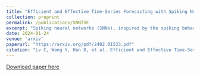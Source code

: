 ```yaml
---
title: "Efficient and Effective Time-Series Forecasting with Spiking Neural Networks"
collection: preprint
permalink: /publications/SNNTSF
excerpt: "Spiking neural networks (SNNs), inspired by the spiking behavior of biological neurons, provide a unique pathway for capturing the intricacies of temporal data. However, applying SNNs to time-series forecasting is challenging due to difficulties in effective temporal alignment, complexities in encoding processes, and the absence of standardized guidelines for model selection. In this paper, we propose a framework for SNNs in time-series forecasting tasks, leveraging the efficiency of spiking neurons in processing temporal information. Through a series of experiments, we demonstrate that our proposed SNN-based approaches achieve comparable or superior results to traditional time-series forecasting methods on diverse benchmarks with much less energy consumption. Furthermore, we conduct detailed analysis experiments to assess the SNN's capacity to capture temporal dependencies within time-series data, offering valuable insights into its nuanced strengths and effectiveness in modeling the intricate dynamics of temporal data. Our study contributes to the expanding field of SNNs and offers a promising alternative for time-series forecasting tasks, presenting a pathway for the development of more biologically inspired and temporally aware forecasting models."
date: 2024-01-24
venue: 'arxiv'
paperurl: "https://arxiv.org/pdf/2402.01533.pdf"
citation: "Lv C, Wang Y, Han D, et al. Efficient and Effective Time-Series Forecasting with Spiking Neural Networks[J]. arXiv preprint arXiv:2402.01533, 2024."
---
```


[Download paper here](https://arxiv.org/pdf/2402.01533.pdf)
